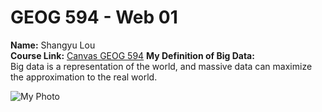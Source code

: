 # GEOG 594 - Web 01

**Name:** Shangyu Lou  
**Course Link:** [Canvas GEOG 594](https://sdsu.instructure.com/courses/186022) 
**My Definition of Big Data:**  
Big data is a representation of the world, and massive data can maximize the approximation to the real world. 

![My Photo](https://github.com/slou4820/Movie/blob/main/IMG_6426.JPG)  

